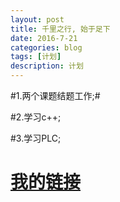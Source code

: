 ```yaml
---
layout: post
title: 千里之行, 始于足下
date: 2016-7-21
categories: blog
tags: [计划]
description: 计划
---
```


#1.两个课题结题工作;#

#2.学习c++;

#3.学习PLC;




[我的链接](http://guadage.info)
=======
